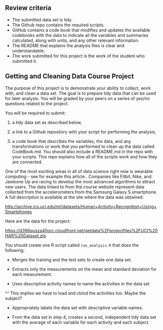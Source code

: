 Review criteria
---------------

- The submitted data set is tidy.
- The Github repo contains the required scripts.
- GitHub contains a code book that modifies and updates the available
  codebooks with the data to indicate all the variables and summaries
  calculated, along with units, and any other relevant information.
- The README that explains the analysis files is clear and understandable.
- The work submitted for this project is the work of the student who submitted it.

Getting and Cleaning Data Course Project
----------------------------------------

The purpose of this project is to demonstrate your ability to
collect, work with, and clean a data set. The goal is to prepare
tidy data that can be used for later analysis. You will be graded
by your peers on a series of yes/no questions related to the project.

You will be required to submit:
 1) a tidy data set as described below,

 2) a link to a Github repository with your script for performing
 the analysis,

 3) a code book that describes the variables, the data, and any
 transformations or work that you performed to clean up the data
 called CodeBook.md. You should also include a README.md in the
 repo with your scripts. This repo explains how all of the scripts
 work and how they are connected.

One of the most exciting areas in all of data science right now is
wearable computing - see for example this article . Companies like
Fitbit, Nike, and Jawbone Up are racing to develop the most advanced
algorithms to attract new users. The data linked to from the course
website represent data collected from the accelerometers from the
Samsung Galaxy S smartphone. A full description is available at the
site where the data was obtained:

http://archive.ics.uci.edu/ml/datasets/Human+Activity+Recognition+Using+Smartphones

Here are the data for the project:

https://d396qusza40orc.cloudfront.net/getdata%2Fprojectfiles%2FUCI%20HAR%20Dataset.zip

You should create one R script called `run_analysis.R` that does
the following:

- Merges the training and the test sets to create one data set.

- Extracts only the measurements on the mean and standard deviation
  for each measurement.

- Uses descriptive activity names to name the activities in the data set

^^ This implies we have to load and cbind the activities too. Maybe the subject?

- Appropriately labels the data set with descriptive variable names.

- From the data set in step 4, creates a second, independent tidy
  data set with the average of each variable for each activity and
  each subject.

